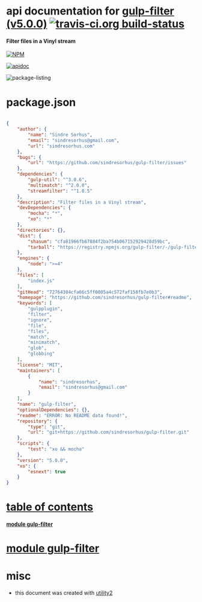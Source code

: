 # api documentation for  [gulp-filter (v5.0.0)](https://github.com/sindresorhus/gulp-filter#readme)  [![travis-ci.org build-status](https://api.travis-ci.org/npmdoc/node-npmdoc-gulp-filter.svg)](https://travis-ci.org/npmdoc/node-npmdoc-gulp-filter)
#### Filter files in a Vinyl stream

[![NPM](https://nodei.co/npm/gulp-filter.png?downloads=true)](https://www.npmjs.com/package/gulp-filter)

[![apidoc](https://npmdoc.github.io/node-npmdoc-gulp-filter/build/screen-capture.buildNpmdoc.browser._2Fhome_2Ftravis_2Fbuild_2Fnpmdoc_2Fnode-npmdoc-gulp_filter_2Ftmp_2Fbuild_2Fapidoc.html.png)](https://npmdoc.github.io/node-npmdoc-gulp-filter/build..beta..travis-ci.org/apidoc.html)

![package-listing](https://npmdoc.github.io/node-npmdoc-gulp-filter/build/screen-capture.npmPackageListing.svg)



# package.json

```json

{
    "author": {
        "name": "Sindre Sorhus",
        "email": "sindresorhus@gmail.com",
        "url": "sindresorhus.com"
    },
    "bugs": {
        "url": "https://github.com/sindresorhus/gulp-filter/issues"
    },
    "dependencies": {
        "gulp-util": "^3.0.6",
        "multimatch": "^2.0.0",
        "streamfilter": "^1.0.5"
    },
    "description": "Filter files in a Vinyl stream",
    "devDependencies": {
        "mocha": "*",
        "xo": "*"
    },
    "directories": {},
    "dist": {
        "shasum": "cfa81966fb67884f2ba754b067152929428d59bc",
        "tarball": "https://registry.npmjs.org/gulp-filter/-/gulp-filter-5.0.0.tgz"
    },
    "engines": {
        "node": ">=4"
    },
    "files": [
        "index.js"
    ],
    "gitHead": "72764304cfa66c5ff0805a4c572faf158fb7e0b3",
    "homepage": "https://github.com/sindresorhus/gulp-filter#readme",
    "keywords": [
        "gulpplugin",
        "filter",
        "ignore",
        "file",
        "files",
        "match",
        "minimatch",
        "glob",
        "globbing"
    ],
    "license": "MIT",
    "maintainers": [
        {
            "name": "sindresorhus",
            "email": "sindresorhus@gmail.com"
        }
    ],
    "name": "gulp-filter",
    "optionalDependencies": {},
    "readme": "ERROR: No README data found!",
    "repository": {
        "type": "git",
        "url": "git+https://github.com/sindresorhus/gulp-filter.git"
    },
    "scripts": {
        "test": "xo && mocha"
    },
    "version": "5.0.0",
    "xo": {
        "esnext": true
    }
}
```



# <a name="apidoc.tableOfContents"></a>[table of contents](#apidoc.tableOfContents)

#### [module gulp-filter](#apidoc.module.gulp-filter)



# <a name="apidoc.module.gulp-filter"></a>[module gulp-filter](#apidoc.module.gulp-filter)



# misc
- this document was created with [utility2](https://github.com/kaizhu256/node-utility2)
